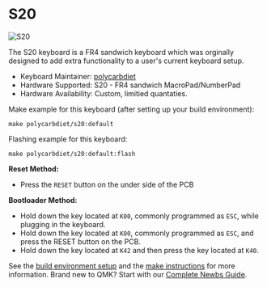 # S20

![S20](https://i.imgur.com/RvOACqR.jpg?1)

The S20 keyboard is a FR4 sandwich keyboard which was orginally designed to add extra functionality to a user's current keyboard setup.

* Keyboard Maintainer: [polycarbdiet](https://github.com/polycarbdiet)
* Hardware Supported: S20 - FR4 sandwich MacroPad/NumberPad
* Hardware Availability: Custom, limitied quantaties. 

Make example for this keyboard (after setting up your build environment):

    make polycarbdiet/s20:default

Flashing example for this keyboard:

    make polycarbdiet/s20:default:flash

**Reset Method:** 
- Press the `RESET` button on the under side of the PCB  

**Bootloader Method:** 
- Hold down the key located at `K00`, commonly programmed as `ESC`, while plugging in the keyboard.
- Hold down the key located at `K00`, commonly programmed as `ESC`, and press the RESET button on the PCB.
- Hold down the key located at `K42` and then press the key located at `K40`.

See the [build environment setup](https://docs.qmk.fm/#/getting_started_build_tools) and the [make instructions](https://docs.qmk.fm/#/getting_started_make_guide) for more information. Brand new to QMK? Start with our [Complete Newbs Guide](https://docs.qmk.fm/#/newbs).
